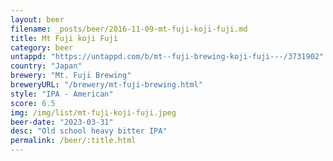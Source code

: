 ```yaml
---
layout: beer
filename: _posts/beer/2016-11-09-mt-fuji-koji-fuji.md
title: Mt Fuji koji Fuji
category: beer
untappd: "https://untappd.com/b/mt--fuji-brewing-koji-fuji---/3731902"
country: "Japan"
brewery: "Mt. Fuji Brewing"
breweryURL: "/brewery/mt-fuji-brewing.html"
style: "IPA - American"
score: 6.5
img: /img/list/mt-fuji-koji-fuji.jpeg
beer-date: "2023-03-31"
desc: "Old school heavy bitter IPA"
permalink: /beer/:title.html
---
```

